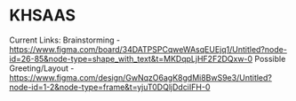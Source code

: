 # KHSAAS


 Current Links:
 Brainstorming -  https://www.figma.com/board/34DATPSPCqweWAsqEUEjq1/Untitled?node-id=26-85&node-type=shape_with_text&t=MKDqpLjHF2F2DQxw-0
 Possible Greeting/Layout - https://www.figma.com/design/GwNqzO6agK8gdMi8BwS9e3/Untitled?node-id=1-2&node-type=frame&t=yjuT0DQljDdciIFH-0